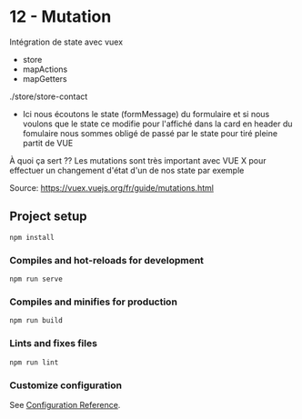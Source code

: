 # 12 - Mutation

Intégration de state avec vuex
  - store
  - mapActions
  - mapGetters

./store/store-contact
  - Ici nous écoutons le state (formMessage) du formulaire et si nous voulons que le state ce modifie pour l'affiché dans la card en header du fomulaire nous sommes obligé de passé par le state pour tiré pleine partit de VUE

À quoi ça sert ??
Les mutations sont très important avec VUE X pour effectuer un changement d'état d'un de nos state par exemple

Source:
https://vuex.vuejs.org/fr/guide/mutations.html

## Project setup
```
npm install
```

### Compiles and hot-reloads for development
```
npm run serve
```

### Compiles and minifies for production
```
npm run build
```

### Lints and fixes files
```
npm run lint
```

### Customize configuration
See [Configuration Reference](https://cli.vuejs.org/config/).